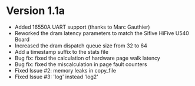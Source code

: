 # Version 1.1a
- Added 16550A UART support (thanks to Marc Gauthier)
- Reworked the dram latency parameters to match the Sifive HiFive U540 Board
- Increased the dram dispatch queue size from 32 to 64
- Add a timestamp suffix to the stats file
- Bug fix: fixed the calculation of hardware page walk latency
- Bug fix: fixed the miscalculation in page fault counters
- Fixed Issue #2: memory leaks in copy_file
- Fixed Issue #3: 'log' instead 'log2'
